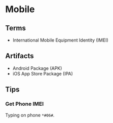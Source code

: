 # Mobile

## Terms

- International Mobile Equipment Identity (IMEI)

## Artifacts

- Android Package (APK)
- iOS App Store Package (IPA)

## Tips

### Get Phone IMEI

Typing on phone `*#06#`.
